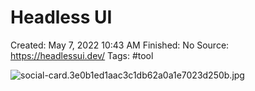 # Headless UI

Created: May 7, 2022 10:43 AM
Finished: No
Source: https://headlessui.dev/
Tags: #tool

![social-card.3e0b1ed1aac3c1db62a0a1e7023d250b.jpg](Headless%20UI%209e6ebe7f12dc45b0bfb6d2689ff6cf1a/social-card.3e0b1ed1aac3c1db62a0a1e7023d250b.jpg)